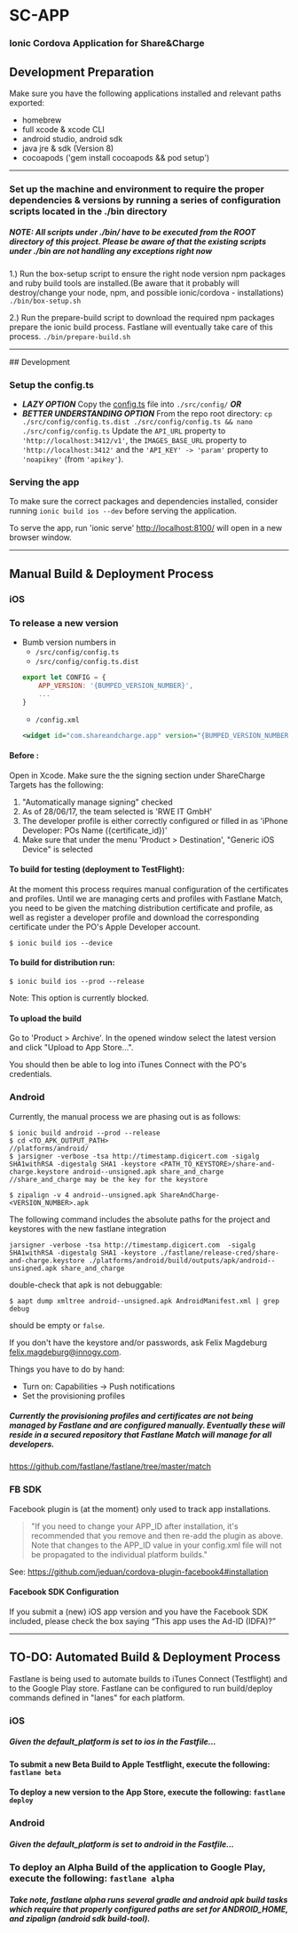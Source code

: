 # SC-APP

### Ionic Cordova Application for Share&amp;Charge

## Development Preparation

Make sure you have the following applications installed and relevant paths exported:

  - homebrew
  - full xcode & xcode CLI
  - android studio, android sdk
  - java jre & sdk (Version 8)
  - cocoapods ('gem install cocoapods && pod setup')

<hr></hr>

### Set up  the machine and environment to require the proper dependencies & versions by running a series of configuration scripts located in the ./bin directory

##### NOTE: All scripts under ./bin/ have to be executed from the ROOT directory of this project. Please be aware of that the existing scripts under ./bin are not handling any exceptions right now

  1.) Run the box-setup script to ensure the right node version npm packages and ruby build tools are installed.(Be aware that it probably will destroy/change your node, npm, and possible ionic/cordova - installations) ```./bin/box-setup.sh```

  2.) Run the prepare-build script to download the required npm packages prepare the ionic build process. Fastlane will eventually take care of this process. ```./bin/prepare-build.sh```

<hr></hr>
## Development

### Setup the config.ts
- ***LAZY OPTION*** Copy the [config.ts](https://github.com/motionwerkGmbH/wiki/blob/master/share_n_charge/config.ts) file into `./src/config/` ***OR***
- ***BETTER UNDERSTANDING OPTION*** From the repo root directory: `cp ./src/config/config.ts.dist ./src/config/config.ts && nano ./src/config/config.ts` Update the `API_URL` property to `'http://localhost:3412/v1'`, the `IMAGES_BASE_URL` property to `'http://localhost:3412'` and the `'API_KEY' -> 'param'` property to `'noapikey'` (from `'apikey'`).

### Serving the app

To make sure the correct packages and dependencies installed, consider running `ionic build ios --dev` before serving the application.

To serve the app, run 'ionic serve'
[http://localhost:8100/](http://localhost:8100/) will open in a new browser window.

<hr></hr>

## Manual Build & Deployment Process

### iOS

### To release a new version

* Bumb version numbers in
  * `/src/config/config.ts`
  * `/src/config/config.ts.dist`
  ```javascript
  export let CONFIG = {
      APP_VERSION: '{BUMPED_VERSION_NUMBER}',
      ...
  }
  ```
  * `/config.xml`
  ```xml
  <widget id="com.shareandcharge.app" version="{BUMPED_VERSION_NUMBER}" xmlns="...">
  ```

#### Before :
  Open in Xcode. Make sure the the signing section under ShareCharge Targets has the following:
  1. "Automatically manage signing" checked
  2. As of 28/06/17, the team selected is 'RWE IT GmbH'
  3. The developer profile is either correctly configured or filled in as 'iPhone Developer: POs Name ({certificate_id})'
  4. Make sure that under the menu 'Product > Destination', "Generic iOS Device" is selected


#### To build for testing (deployment to TestFlight):

At the moment this process requires manual configuration of the certificates and profiles. Until we are managing certs and profiles with Fastlane Match, you need to be given the matching distribution certificate and profile, as well as register a developer profile and download the corresponding certificate under the PO's Apple Developer account.

```
$ ionic build ios --device
```

#### To build for distribution run:

```
$ ionic build ios --prod --release
```
Note: This option is currently blocked.

#### To upload the build
Go to 'Product > Archive'. In the opened window select the latest version and click "Upload to App Store...".

You should then be able to log into iTunes Connect with the PO's credentials.

### Android

Currently, the manual process we are phasing out is as follows:
```
$ ionic build android --prod --release
$ cd <TO_APK_OUTPUT_PATH>
//platforms/android/
$ jarsigner -verbose -tsa http://timestamp.digicert.com -sigalg SHA1withRSA -digestalg SHA1 -keystore <PATH_TO_KEYSTORE>/share-and-charge.keystore android--unsigned.apk share_and_charge
//share_and_charge may be the key for the keystore

$ zipalign -v 4 android--unsigned.apk ShareAndCharge-<VERSION_NUMBER>.apk
```

The following command includes the absolute paths for the project and keystores with the new fastlane integration
```
jarsigner -verbose -tsa http://timestamp.digicert.com  -sigalg SHA1withRSA -digestalg SHA1 -keystore ./fastlane/release-cred/share-and-charge.keystore ./platforms/android/build/outputs/apk/android--unsigned.apk share_and_charge
```

double-check that apk is not debuggable:
```
$ aapt dump xmltree android--unsigned.apk AndroidManifest.xml | grep debug
```
should be empty or `false`.

If you don't have the keystore and/or passwords, ask Felix Magdeburg <felix.magdeburg@innogy.com>.



Things you have to do by hand:
* Turn on: Capabilities -> Push notifications
* Set the provisioning profiles
##### Currently the provisioning profiles and certificates are not being managed by Fastlane and are configured manually. Eventually these will reside in a secured repository that Fastlane Match will manage for all developers.
https://github.com/fastlane/fastlane/tree/master/match

### FB SDK
Facebook plugin is (at the moment) only used to track app installations.

> "If you need to change your APP_ID after installation, it's recommended that you remove and then re-add the plugin as above. Note that changes to the APP_ID value in your config.xml file will not be propagated to the individual platform builds."

See: https://github.com/jeduan/cordova-plugin-facebook4#installation

#### Facebook SDK Configuration
If you submit a (new) iOS app version and you have the Facebook SDK included, please check the box saying “This app uses the Ad-ID (IDFA)?”

<hr></hr>

## TO-DO: Automated Build & Deployment Process

Fastlane is being used to automate builds to iTunes Connect (Testflight) and to the Google Play store. Fastlane can be configured to run build/deploy commands defined in "lanes" for each platform.


### iOS
##### Given the default_platform is set to ios in the Fastfile...

#### To submit a new Beta Build to Apple Testflight, execute the following: ```fastlane beta```

#### To deploy a new version to the App Store, execute the following: ```fastlane deploy```


### Android
##### Given the default_platform is set to android in the Fastfile...

### To deploy an Alpha Build of the application to Google Play, execute the following: ```fastlane alpha```

##### Take note, fastlane alpha runs several gradle and android apk build tasks which require that properly configured paths are set for ANDROID_HOME, and zipalign (android sdk build-tool).
